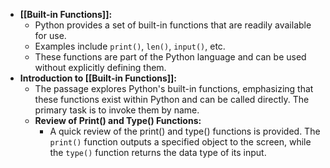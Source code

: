 - **[[Built-in Functions]]:**
	- Python provides a set of built-in functions that are readily available for use.
	- Examples include `print()`, `len()`, `input()`, etc.
	- These functions are part of the Python language and can be used without explicitly defining them.
- **Introduction to [[Built-in Functions]]:**
	- The passage explores Python's built-in functions, emphasizing that these functions exist within Python and can be called directly. The primary task is to invoke them by name.
	- **Review of Print() and Type() Functions:**
		- A quick review of the print() and type() functions is provided. The `print()` function outputs a specified object to the screen, while the `type()` function returns the data type of its input.